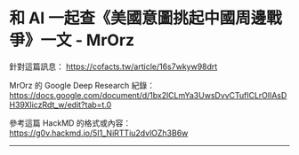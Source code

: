 # 和 AI 一起查《美國意圖挑起中國周邊戰爭》一文 - MrOrz

針對這篇訊息： https://cofacts.tw/article/16s7wkyw98drt

MrOrz 的 Google Deep Research 紀錄：
https://docs.google.com/document/d/1bx2lCLmYa3UwsDvvCTuflCLrOIlAsDH39XliczRdt_w/edit?tab=t.0

參考這篇 HackMD 的格式或內容：
https://g0v.hackmd.io/5I1_NiRTTiu2dvlOZh3B6w

---

<!-- Start writing notes here -->